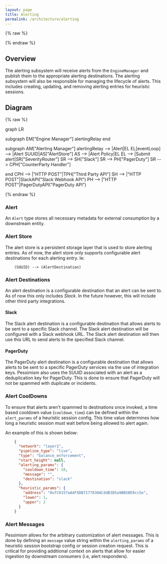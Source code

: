 ```yaml
---
layout: page
title: Alerting
permalink: /architecture/alerting
---
```


{% raw %}
<script src="https://cdn.jsdelivr.net/npm/mermaid@10.3.0/dist/mermaid.min.js"></script>
{% endraw %}

## Overview

The alerting subsystem will receive alerts from the `EngineManager` and publish them to the appropriate alerting destinations. The alerting subsystem will also be responsible for managing the lifecycle of alerts. This includes creating, updating, and removing alerting entries for heuristic sessions.

## Diagram

{% raw %}
<div class="mermaid">
graph LR

subgraph EM["Engine Manager"]
    alertingRelay
end

subgraph AM["Alerting Manager"]
    alertingRelay --> |Alert|EL
    EL[eventLoop] --> |Alert SUUID|AS["AlertStore"]
    AS --> |Alert Policy|EL
    EL --> |Submit alert|SR["SeverityRouter"]
    SR --> SH["Slack"]
    SR --> PH["PagerDuty"]
    SR --> CPH["CounterParty Handler"]

end
CPH --> |"HTTP POST"|TPH["Third Party API"]
SH --> |"HTTP POST"|SlackAPI("Slack Webhook API")
PH --> |"HTTP POST"|PagerDutyAPI("PagerDuty API")

</div>
{% endraw %}

### Alert

An `Alert` type stores all necessary metadata for external consumption by a downstream entity.

### Alert Store

The alert store is a persistent storage layer that is used to store alerting entries. As of now, the alert store only supports configurable alert destinations for each alerting entry. Ie:

```
    (SUUID) --> (AlertDestination)
```

### Alert Destinations

An alert destination is a configurable destination that an alert can be sent to. As of now this only includes _Slack_. In the future however, this will include other third party integrations.

#### Slack

The Slack alert destination is a configurable destination that allows alerts to be sent to a specific Slack channel. The Slack alert destination will be configured with a Slack webhook URL. The Slack alert destination will then use this URL to send alerts to the specified Slack channel.

#### PagerDuty

The PagerDuty alert destination is a configurable destination that allows alerts to be sent to a specific PagerDuty services via the use of integration keys. Pessimism also uses the SUUID associated with an alert as a deduplication key for PagerDuty. This is done to ensure that PagerDuty will not be spammed with duplicate or incidents.

### Alert CoolDowns

To ensure that alerts aren't spammed to destinations once invoked, a time based cooldown value (`cooldown_time`) can be defined within the  `alert_params` of a heuristic session config. This time value determines how long a heuristic session must wait before being allowed to alert again.

An example of this is shown below:

```json
    {
      "network": "layer1",
      "pipeline_type": "live",
      "type": "balance_enforcement",
      "start_height": null,
      "alerting_params": {
        "cooldown_time": 10,
        "message": "",
        "destination": "slack"
      },
      "heuristic_params": {
        "address": "0xfC0157aA4F5DB7177830ACddB3D5a9BB5BE9cc5e",
        "lower": 1,
        "upper": 2
      }
    }
```

### Alert Messages

Pessimism allows for the arbitrary customization of alert messages. This is done by defining an `message` value string within the `alerting_params` of a heuristic session bootstrap config or session creation request. This is critical for providing additional context on alerts that allow for easier ingestion by downstream consumers (i.e, alert responders).
